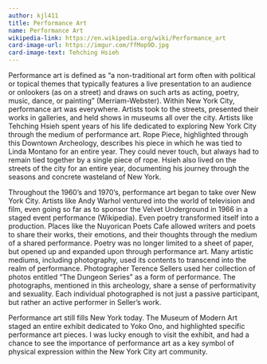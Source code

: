 ```yaml
---
author: kjl411
title: Performance Art
name: Performance Art
wikipedia-link: https://en.wikipedia.org/wiki/Performance_art
card-image-url: https://imgur.com/ffMop9D.jpg
card-image-text: Tehching Hsieh
---
```


Performance art is defined as “a non-traditional art form often with political or topical themes that typically features a live presentation to an audience or onlookers (as on a street) and draws on such arts as acting, poetry, music, dance, or painting” (Merriam-Webster). Within New York City, performance art was everywhere. Artists took to the streets, presented their works in galleries, and held shows in museums all over the city. Artists like Tehching Hsieh spent years of his life dedicated to exploring New York City through the medium of performance art. Rope Piece, highlighted through this Downtown Archeology, describes his piece in which he was tied to Linda Montano for an entire year. They could never touch, but always had to remain tied together by a single piece of rope. Hsieh also lived on the streets of the city for an entire year, documenting his journey through the seasons and concrete wasteland of New York.

Throughout the 1960’s and 1970’s, performance art began to take over New York City. Artists like Andy Warhol ventured into the world of television and film, even going so far as to sponsor the Velvet Underground in 1966 in a staged event performance (Wikipedia). Even poetry transformed itself into a production. Places like the Nuyorican Poets Cafe allowed writers and poets to share their works, their emotions, and their thoughts through the medium of a shared performance. Poetry was no longer limited to a sheet of paper, but opened up and expanded upon through performance art. Many artistic mediums, including photography, used its contents to transcend into the realm of performance. Photographer Terence Sellers used her collection of photos entitled “The Dungeon Series” as a form of performance. The photographs, mentioned in this archeology, share a sense of performativity and sexuality. Each individual photographed is not just a passive participant, but rather an active performer in Seller’s work.  

Performance art still fills New York today. The Museum of Modern Art staged an entire exhibit dedicated to Yoko Ono, and highlighted specific performance art pieces. I was lucky enough to visit the exhibit, and had a chance to see the importance of performance art as a key symbol of physical expression within the New York City art community.
